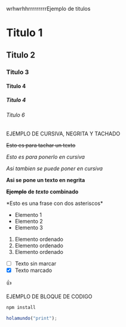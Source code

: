 wrhwrhhrrrrrrrrrEjemplo de titulos

# Titulo 1
## Titulo 2
### Titulo 3
#### Titulo 4
##### Titulo 4
###### Titulo 6

EJEMPLO DE CURSIVA, NEGRITA Y TACHADO

~~Esto es para tachar un texto~~

*Esto es para ponerlo en cursiva*

_Asi tambien se puede poner en cursiva_

**Asi se pone un texto en negrita**


**~~Ejemplo~~ de *texto* combinado**

\*Esto es una frase con dos asteriscos\*

- Elemento 1
- Elemento 2
- Elemento 3

1. Elemento ordenado
2. Elemento ordenado
3. Elemento ordenado
- [ ] Texto sin marcar
- [X] Texto marcado

:+1:

EJEMPLO DE BLOQUE DE CODIGO
```bash
npm install
```
```javascript
holamundo("print");
```

